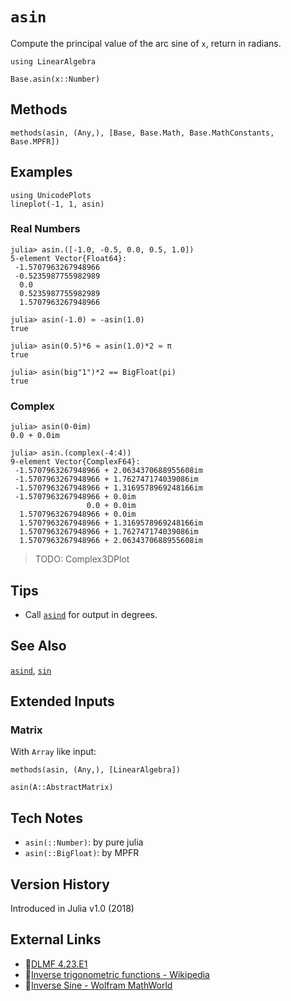 # `asin`

Compute the principal value of the arc sine of `x`,
return in radians.

```@setup repl_only
using LinearAlgebra
```
```@docs
Base.asin(x::Number)
```


## Methods

```@repl
methods(asin, (Any,), [Base, Base.Math, Base.MathConstants, Base.MPFR])
```


## Examples

```@repl
using UnicodePlots
lineplot(-1, 1, asin)
```

### Real Numbers
```jldoctest
julia> asin.([-1.0, -0.5, 0.0, 0.5, 1.0])
5-element Vector{Float64}:
 -1.5707963267948966
 -0.5235987755982989
  0.0
  0.5235987755982989
  1.5707963267948966

julia> asin(-1.0) ≈ -asin(1.0)
true

julia> asin(0.5)*6 ≈ asin(1.0)*2 ≈ π
true

julia> asin(big"1")*2 == BigFloat(pi)
true
```

### Complex

```jldoctest
julia> asin(0-0im)
0.0 + 0.0im

julia> asin.(complex(-4:4))
9-element Vector{ComplexF64}:
 -1.5707963267948966 + 2.0634370688955608im
 -1.5707963267948966 + 1.762747174039086im
 -1.5707963267948966 + 1.3169578969248166im
 -1.5707963267948966 + 0.0im
                 0.0 + 0.0im
  1.5707963267948966 + 0.0im
  1.5707963267948966 + 1.3169578969248166im
  1.5707963267948966 + 1.762747174039086im
  1.5707963267948966 + 2.0634370688955608im
```

> TODO: Complex3DPlot

## Tips
- Call [`asind`](@ref) for output in degrees.


## See Also
[`asind`](@ref), [`sin`](@ref)


## Extended Inputs

### Matrix
With `Array` like input:
```@repl repl_only
methods(asin, (Any,), [LinearAlgebra])
```

```@docs
asin(A::AbstractMatrix)
```


## Tech Notes
- `asin(::Number)`: by pure julia
- `asin(::BigFloat)`: by MPFR


## Version History
Introduced in Julia v1.0 (2018)


## External Links
- 🔗[DLMF 4.23.E1](https://dlmf.nist.gov/4.23.E1)
- 🔗[Inverse trigonometric functions - Wikipedia](https://en.wikipedia.org/wiki/Inverse_trigonometric_functions)
- 🔗[Inverse Sine - Wolfram MathWorld](https://mathworld.wolfram.com/InverseSine.html)
